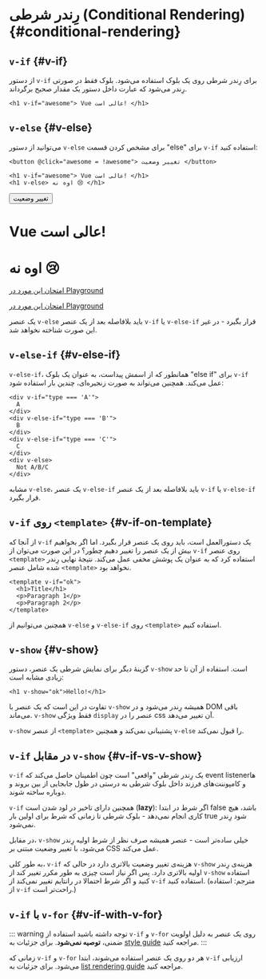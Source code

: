 # رِندر شرطی (Conditional Rendering) {#conditional-rendering}

<div class="options-api">
  <VueSchoolLink href="https://vueschool.io/lessons/conditional-rendering-in-vue-3" title="Free Vue.js Conditional Rendering Lesson"/>
</div>

<div class="composition-api">
  <VueSchoolLink href="https://vueschool.io/lessons/vue-fundamentals-capi-conditionals-in-vue" title="Free Vue.js Conditional Rendering Lesson"/>
</div>

<script setup>
import { ref } from 'vue'
const awesome = ref(true)
</script>

## `v-if` {#v-if}

از دستور `v-if` برای رِندر شرطی روی یک بلوک استفاده می‌شود. بلوک فقط در صورتی رِندر می‌شود که عبارت داخل دستور یک مقدار صحیح برگرداند.

```vue-html
<h1 v-if="awesome"> Vue عالی است! </h1>
```

## `v-else` {#v-else}

می‌توانید از دستور `v-else` برای مشخص کردن قسمت "else" برای `v-if` استفاده کنید:

```vue-html
<button @click="awesome = !awesome"> تغییر وضعیت </button>

<h1 v-if="awesome"> Vue عالی است! </h1>
<h1 v-else> اوه نه 😢 </h1>
```

<div class="demo">
  <button @click="awesome = !awesome"> تغییر وضعیت </button>
  <h1 v-if="awesome"> Vue عالی است! </h1>
  <h1 v-else> اوه نه 😢 </h1>
</div>

<div class="composition-api">

[امتحان این مورد در Playground](https://play.vuejs.org/#eNpFjkEOgjAQRa8ydIMulLA1hegJ3LnqBskAjdA27RQXhHu4M/GEHsEiKLv5mfdf/sBOxux7j+zAuCutNAQOyZtcKNkZbQkGsFjBCJXVHcQBjYUSqtTKERR3dLpDyCZmQ9bjViiezKKgCIGwM21BGBIAv3oireBYtrK8ZYKtgmg5BctJ13WLPJnhr0YQb1Lod7JaS4G8eATpfjMinjTphC8wtg7zcwNKw/v5eC1fnvwnsfEDwaha7w==)

</div>
<div class="options-api">

[امتحان این مورد در Playground](https://play.vuejs.org/#eNpFjj0OwjAMha9iMsEAFWuVVnACNqYsoXV/RJpEqVOQqt6DDYkTcgRSWoplWX7y56fXs6O1u84jixlvM1dbSoXGuzWOIMdCekXQCw2QS5LrzbQLckje6VEJglDyhq1pMAZyHidkGG9hhObRYh0EYWOVJAwKgF88kdFwyFSdXRPBZidIYDWvgqVkylIhjyb4ayOIV3votnXxfwrk2SPU7S/PikfVfsRnGFWL6akCbeD9fLzmK4+WSGz4AA5dYQY=)

</div>

یک عنصر `v-else` باید بلافاصله بعد از یک عنصر `v-if` یا `v-else-if` قرار بگیرد - در غیر این صورت شناخته نخواهد شد.

## `v-else-if` {#v-else-if}

`v-else-if`، همانطور که از اسمش پیداست، به عنوان یک بلوک "else if" برای `v-if` عمل می‌کند. همچنین می‌تواند به صورت زنجیره‌ای، چندین بار استفاده شود:

```vue-html
<div v-if="type === 'A'">
  A
</div>
<div v-else-if="type === 'B'">
  B
</div>
<div v-else-if="type === 'C'">
  C
</div>
<div v-else>
  Not A/B/C
</div>
```

مشابه `v-else`، یک عنصر `v-else-if` باید بلافاصله بعد از یک عنصر `v-if` یا `v-else-if`  قرار بگیرد.

## `v-if` روی `<template>` {#v-if-on-template}

از آنجا که `v-if` یک دستورالعمل است، باید روی یک عنصر قرار بگیرد. اما اگر بخواهیم بیش از یک عنصر را تغییر دهیم چطور؟ در این صورت می‌توان از `v-if` روی عنصر `<template>` استفاده کرد که به عنوان یک پوشش مخفی عمل می‌کند. نتیجهٔ نهایی رِندر شده شامل عنصر `<template>` نخواهد بود.

```vue-html
<template v-if="ok">
  <h1>Title</h1>
  <p>Paragraph 1</p>
  <p>Paragraph 2</p>
</template>
```

همچنین می‌توانیم از `v-else` و `v-else-if` روی `<template>` استفاده کنیم.

## `v-show` {#v-show}

گزینهٔ دیگر برای نمایش شرطی یک عنصر، دستور `v-show` است. استفاده از آن تا حد زیادی مشابه است:

```vue-html
<h1 v-show="ok">Hello!</h1>
```

تفاوت در این است که یک عنصر با `v-show` همیشه رِندر می‌شود و در DOM باقی می‌ماند. `v-show` فقط ویژگی `display` عنصر را در css آن تغییر می‌دهد.

`v-show` از عنصر `<template>` پشتیبانی نمی‌کند و همچنین `v-else` را قبول نمی‌کند.

## `v-if` در مقابل `v-show` {#v-if-vs-v-show}

`v-if` یک رِندر شرطی "واقعی" است چون اطمینان حاصل می‌کند که event listenerها و کامپوننت‌های فرزند داخل بلوک شرطی به درستی در طول جابجایی از بین بروند و دوباره ساخته شوند.

`v-if` همچنین دارای تاخیر در لود شدن است (**lazy**): اگر شرط در ابتدا false باشد، هیچ کاری انجام نمی‌دهد - بلوک شرطی تا زمانی که شرط برای اولین بار true شود رِندر نمی‌شود.

در مقابل، `v-show` خیلی ساده‌تر است - عنصر همیشه صرف نظر از شرط اولیه رِندر می‌شود، با تغییر وضعیت مبتنی بر CSS عمل می‌کند.

به طور کلی، `v-if` هزینه‌ی تغییر وضعیت بالاتری دارد در حالی که `v-show` هزینه‌ی رِندر اولیه بالاتری دارد. پس اگر نیاز است چیزی به طور مکرر تغییر کند از `v-show` استفاده کنید و اگر شرط احتمالا در رانتایم تغییر نمی‌کند از `v-if` استفاده کنید. (مترجم: استفاده از `v-if` راحت‌تر است.)

## `v-if` با `v-for` {#v-if-with-v-for}

::: warning توجه داشته باشید
استفاده از `v-if` و `v-for` روی یک عنصر به دلیل اولویت ضمنی، **توصیه نمی‌شود**. برای جزئیات به [style guide](/style-guide/rules-essential#avoid-v-if-with-v-for) مراجعه کنید. 
:::

زمانی که `v-if` و `v-for` هر دو روی یک عنصر استفاده می‌شوند، ابتدا `v-if` ارزیابی می‌شود. برای جزئیات به [list rendering guide](list#v-for-with-v-if) مراجعه کنید.
